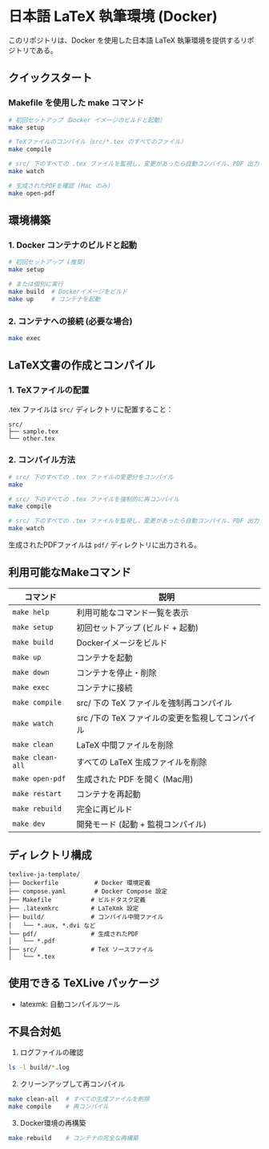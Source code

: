 # 日本語 LaTeX 執筆環境 (Docker)

このリポジトリは、Docker を使用した日本語 LaTeX 執筆環境を提供するリポジトリである。

## クイックスタート

### Makefile を使用した make コマンド

```bash
# 初回セットアップ（Docker イメージのビルドと起動）
make setup

# TeXファイルのコンパイル（src/*.tex のすべてのファイル）
make compile

# src/ 下のすべての .tex ファイルを監視し、変更があったら自動コンパイル、PDF 出力
make watch

# 生成されたPDFを確認 (Mac のみ)
make open-pdf
```

## 環境構築

### 1. Docker コンテナのビルドと起動

```bash
# 初回セットアップ (推奨)
make setup

# または個別に実行
make build  # Dockerイメージをビルド
make up     # コンテナを起動
```

### 2. コンテナへの接続 (必要な場合)

```bash
make exec
```

## LaTeX文書の作成とコンパイル

### 1. TeXファイルの配置
.tex ファイルは `src/` ディレクトリに配置すること：
```
src/
├── sample.tex
└── other.tex
```

### 2. コンパイル方法

```bash
# src/ 下のすべての .tex ファイルの変更分をコンパイル
make

# src/ 下のすべての .tex ファイルを強制的に再コンパイル
make compile

# src/ 下のすべての .tex ファイルを監視し、変更があったら自動コンパイル、PDF 出力
make watch
```

生成されたPDFファイルは `pdf/` ディレクトリに出力される。

## 利用可能なMakeコマンド

| コマンド | 説明 |
|---------|------|
| `make help` | 利用可能なコマンド一覧を表示 |
| `make setup` | 初回セットアップ (ビルド + 起動) |
| `make build` | Dockerイメージをビルド |
| `make up` | コンテナを起動 |
| `make down` | コンテナを停止・削除 |
| `make exec` | コンテナに接続 |
| `make compile` | src/ 下の TeX ファイルを強制再コンパイル |
| `make watch` | src /下の TeX ファイルの変更を監視してコンパイル |
| `make clean` | LaTeX 中間ファイルを削除 |
| `make clean-all` | すべての LaTeX 生成ファイルを削除 |
| `make open-pdf` | 生成された PDF を開く (Mac用) |
| `make restart` | コンテナを再起動 |
| `make rebuild` | 完全に再ビルド |
| `make dev` | 開発モード (起動 + 監視コンパイル) |

## ディレクトリ構成

```
texlive-ja-template/
├── Dockerfile          # Docker 環境定義
├── compose.yaml        # Docker Compose 設定
├── Makefile           # ビルドタスク定義
├── .latexmkrc         # LaTeXmk 設定
├── build/             # コンパイル中間ファイル
│   └── *.aux, *.dvi など
└── pdf/               # 生成されたPDF
│   └── *.pdf
├── src/               # TeX ソースファイル
│   └── *.tex
```

## 使用できる TeXLive パッケージ

- latexmk: 自動コンパイルツール

## 不具合対処

1. ログファイルの確認
```bash
ls -l build/*.log
```

2. クリーンアップして再コンパイル
```bash
make clean-all  # すべての生成ファイルを削除
make compile    # 再コンパイル
```

3. Docker環境の再構築
```bash
make rebuild    # コンテナの完全な再構築
```
